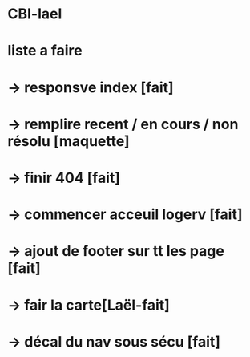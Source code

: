 # CBI-lael




# liste a faire
#  -> responsve index [fait]
#  -> remplire recent / en cours / non résolu [maquette]
#  -> finir 404 [fait]
#  -> commencer acceuil logerv [fait]
#  -> ajout de footer sur tt les page [fait]
#  -> fair la carte[Laël-fait]
#  -> décal du nav sous sécu [fait]